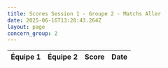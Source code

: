 ```yaml
---
title: Scores Session 1 - Groupe 2 - Matchs Aller
date: 2025-06-16T13:28:43.264Z
layout: page
concern_group: 2
---
```




| Équipe 1 | Équipe 2 | Score | Date |
|----------|----------|-------|------|


